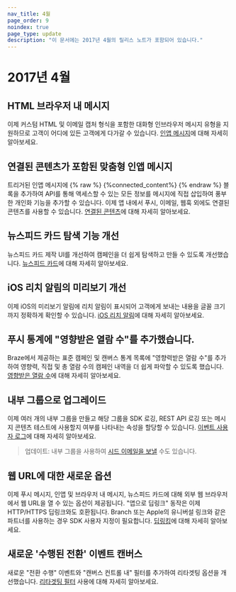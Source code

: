 ```yaml
---
nav_title: 4월
page_order: 9
noindex: true
page_type: update
description: "이 문서에는 2017년 4월의 릴리스 노트가 포함되어 있습니다."
---
```


# 2017년 4월

## HTML 브라우저 내 메시지

이제 커스텀 HTML 및 이메일 캡처 형식을 포함한 대화형 인브라우저 메시지 유형을 지원하므로 고객이 어디에 있든 고객에게 다가갈 수 있습니다. [인앱 메시지][48]에 대해 자세히 알아보세요.

## 연결된 콘텐츠가 포함된 맞춤형 인앱 메시지

트리거된 인앱 메시지에 {% raw %} {%connected_content%} {% endraw %} 블록을 추가하여 API를 통해 액세스할 수 있는 모든 정보를 메시지에 직접 삽입하여 풍부한 개인화 기능을 추가할 수 있습니다. 이제 앱 내에서 푸시, 이메일, 웹훅 외에도 연결된 콘텐츠를 사용할 수 있습니다. [연결된 콘텐츠][34]에 대해 자세히 알아보세요.

## 뉴스피드 카드 탐색 기능 개선

뉴스피드 카드 제작 UI를 개선하여 캠페인을 더 쉽게 탐색하고 만들 수 있도록 개선했습니다. [뉴스피드 카드][33]에 대해 자세히 알아보세요.

## iOS 리치 알림의 미리보기 개선

이제 iOS의 미리보기 알림에 리치 알림이 표시되어 고객에게 보내는 내용을 글꼴 크기까지 정확하게 확인할 수 있습니다. [iOS 리치 알림][32]에 대해 자세히 알아보세요.

## 푸시 통계에 "영향받은 열람 수"를 추가했습니다.

Braze에서 제공하는 표준 캠페인 및 캔버스 통계 목록에 "영향력받은 열람 수"를 추가하여 영향력, 직접 및 총 열람 수의 캠페인 내역을 더 쉽게 파악할 수 있도록 했습니다. [영향받은 열람 수][31]에 대해 자세히 알아보세요.

## 내부 그룹으로 업그레이드

이제 여러 개의 내부 그룹을 만들고 해당 그룹을 SDK 로깅, REST API 로깅 또는 메시지 콘텐츠 테스트에 사용할지 여부를 나타내는 속성을 할당할 수 있습니다. [이벤트 사용자 로그][30]에 대해 자세히 알아보세요.

> 업데이트: 내부 그룹을 사용하여 [시드 이메일을 보낼]({{site.baseurl}}/user_guide/administrative/app_settings/developer_console/#seed-groups) 수도 있습니다.

## 웹 URL에 대한 새로운 옵션

이제 푸시 메시지, 인앱 및 브라우저 내 메시지, 뉴스피드 카드에 대해 외부 웹 브라우저에서 웹 URL을 열 수 있는 옵션이 제공됩니다. "앱으로 딥링크" 동작은 이제 HTTP/HTTPS 딥링크와도 호환됩니다. Branch 또는 Apple의 유니버설 링크와 같은 파트너를 사용하는 경우 SDK 사용자 지정이 필요합니다. [딥링킹][29]에 대해 자세히 알아보세요.

## 새로운 '수행된 전환' 이벤트 캔버스

새로운 "전환 수행" 이벤트와 "캔버스 컨트롤 내" 필터를 추가하여 리타겟팅 옵션을 개선했습니다. [리타겟팅 필터][28] 사용에 대해 자세히 알아보세요.



[28]: {{site.baseurl}}/user_guide/engagement_tools/campaigns/ideas_and_strategies/retargeting_campaigns/#retargeting-campaigns
[29]: {{site.baseurl}}/user_guide/personalization_and_dynamic_content/deep_linking_to_in-app_content/#what-is-deep-linking
[30]: {{site.baseurl}}/user_guide/administrative/app_settings/developer_console/event_user_log_tab/#event-user-log-tab
[31]: {{site.baseurl}}/user_guide/data_and_analytics/influenced_opens/#influenced-opens
[32]: {{site.baseurl}}/developer_guide/platform_integration_guides/swift/push_notifications/integration/#ios-10-rich-notifications
[33]: {{site.baseurl}}/user_guide/engagement_tools/news_feed/creating_a_news_feed_item/#news-feed-cards
[34]: {{site.baseurl}}/user_guide/personalization_and_dynamic_content/connected_content/about_connected_content/
[48]: {{site.baseurl}}/user_guide/message_building_by_channel/in-app_messages/best_practices/
[98]:{{site.baseurl}}/user_guide/onboarding/platform_administrative_features/#authentication-rules
